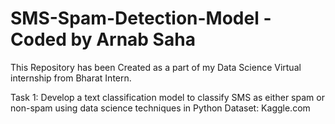 # SMS-Spam-Detection-Model - Coded by Arnab Saha

This Repository has been Created as a part of my Data Science Virtual internship from Bharat Intern.

Task 1: Develop a text classification model to classify SMS as either spam or non-spam using data science techniques in Python
Dataset: Kaggle.com
